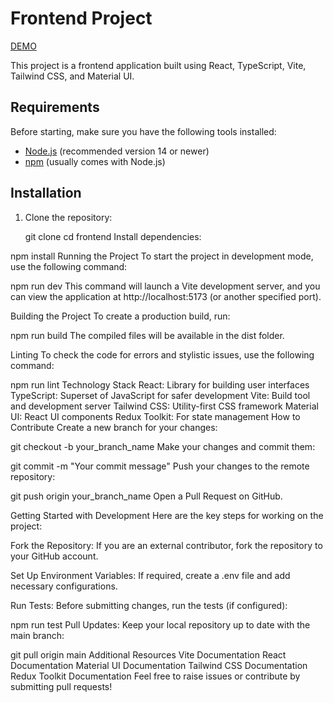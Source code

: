 # Frontend Project

[DEMO](https://herostation.vercel.app/)

This project is a frontend application built using React, TypeScript, Vite, Tailwind CSS, and Material UI.

## Requirements

Before starting, make sure you have the following tools installed:

- [Node.js](https://nodejs.org/) (recommended version 14 or newer)
- [npm](https://www.npmjs.com/) (usually comes with Node.js)

## Installation

1. Clone the repository:

   git clone <repository-url>
   cd frontend
Install dependencies:

npm install
Running the Project
To start the project in development mode, use the following command:

npm run dev
This command will launch a Vite development server, and you can view the application at http://localhost:5173 (or another specified port).

Building the Project
To create a production build, run:

npm run build
The compiled files will be available in the dist folder.

Linting
To check the code for errors and stylistic issues, use the following command:

npm run lint
Technology Stack
React: Library for building user interfaces
TypeScript: Superset of JavaScript for safer development
Vite: Build tool and development server
Tailwind CSS: Utility-first CSS framework
Material UI: React UI components
Redux Toolkit: For state management
How to Contribute
Create a new branch for your changes:

git checkout -b your_branch_name
Make your changes and commit them:

git commit -m "Your commit message"
Push your changes to the remote repository:

git push origin your_branch_name
Open a Pull Request on GitHub.

Getting Started with Development
Here are the key steps for working on the project:

Fork the Repository: If you are an external contributor, fork the repository to your GitHub account.

Set Up Environment Variables: If required, create a .env file and add necessary configurations.

Run Tests: Before submitting changes, run the tests (if configured):

npm run test
Pull Updates: Keep your local repository up to date with the main branch:

git pull origin main
Additional Resources
Vite Documentation
React Documentation
Material UI Documentation
Tailwind CSS Documentation
Redux Toolkit Documentation
Feel free to raise issues or contribute by submitting pull requests!
